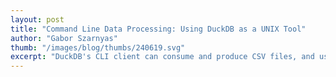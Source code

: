 ```yaml
---
layout: post
title: "Command Line Data Processing: Using DuckDB as a UNIX Tool"
author: "Gabor Szarnyas"
thumb: "/images/blog/thumbs/240619.svg"
excerpt: "DuckDB's CLI client can consume and produce CSV files, and uses the same SQL syntax everywhere. These make DuckDB ideal to complement traditional UNIX tools for data processing in the command line."
---
```


